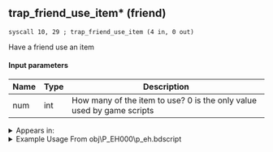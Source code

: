 ## trap_friend_use_item* (friend)

`syscall 10, 29 ; trap_friend_use_item (4 in, 0 out)`

Have a friend use an item

#### Input parameters
| Name | Type | Description
|------|------|------------
| num   | int   | How many of the item to use? 0 is the only value used by game scripts




<details>
	<summary>Appears in:</summary>
| filename | Entity (obj)
|----------|-------------
| obj\P_EH000\p_eh.bdscript       | ((P) Riku)          
| obj\P_EH000_LAST\p_eh.bdscript       | ((P) Riku (final battle))          
| obj\P_EX350\p_ex.bdscript       | ((P) Chicken Little)          
| obj\P_HE000\p_he.bdscript       | ((P) Auron)          

</details>

<details>
	<summary>Example Usage From obj\P_EH000\p_eh.bdscript</summary>
```
L7518:
 popToSp 0
 pushFromPSpVal 0
 pushImm 2
 pushFromPSpVal 0
 syscall 2, 23 ; trap_btlobj_target (1 in, 1 out)
 gosub 4, L4255
 memcpyToSp 16, 16
 pushFromPSp 16
 pushImm 0
 syscall 10, 29 ; trap_friend_use_item (4 in, 0 out)
 ret
```
</details>

